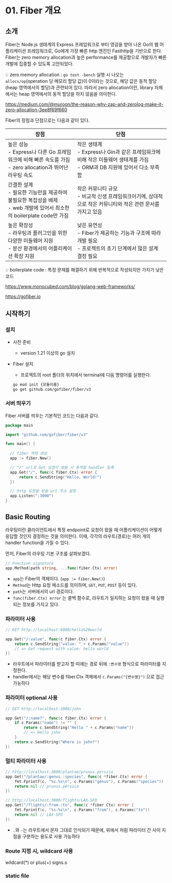 # 01. Fiber 개요



## 소개

Fiber는 Node.js 생태계의 Express 프레임워크로 부터 영감을 받아 나온 Go의 웹 어플리케이션 프레임워크로, Go에게 가장 빠른 http 엔진인 Fasthttp을 기반으로 한다. Fiber는 zero memory allocation과 높은 performance를 제공함으로 개발자가 빠른 개발에 집중할 수 있도록 고안되었다.

:bulb: zero memory allocation : `go test -bench` 실행 시 나오는 `allocs/op`(operation 당 메모리 할당 값)이 0이라는 것으로, 해당 값은 동적 할당(heap 영역에서의 할당)과 관련되어 있다. 따라서 zero allocation이란, library 자체에서는 heap 영역에서의 동적 할당을 하지 않음을 의미한다.

https://medium.com/@muroon/the-reason-why-zap-and-zerolog-make-it-zero-allocation-3ee8f69f660



Fiber의 장점과 단점으로는 다음과 같이 있다.

| 장점                                                         | 단점                                                         |
| ------------------------------------------------------------ | ------------------------------------------------------------ |
| 높은 성능<br /> - Express나 다른 Go 프레임워크에 비해 빠른 속도를 가짐<br /> - zero allocation과 뛰어난 라우팅 속도 | 작은 생태계<br /> - Express나 Gin과 같은 프레임워크에 비해 작은 미들웨어 생태계를 가짐<br /> - ORM과 DB 지원에 있어서 다소 부족함 |
| 간결한 설계<br /> - 필요한 기능만을 제공하여 불필요한 복잡성을 배제<br /> - web 개발에 있어서 최소한의 boilerplate code만 가짐 | 작은 커뮤니티 규모<br /> - 비교적 신생 프레임워크이기에, 상대적으로 작은 커뮤니티와 적은 관련 문서를 가지고 있음 |
| 높은 확장성<br /> - 라우팅과 플러그인을 위한 다양한 미들웨어 지원<br /> - 분산 환경에서의 어플리케이션 확장 지원 | 낮은 유연성<br /> - Fiber가 제공하는 기능과 구조에 따라 개발 필요<br /> - 프로젝트의 초기 단계에서  많은 설계 결정 필요 |

:bulb: boilerplate code : 특정 문제를 해결하기 위해 반복적으로 작성되지만 가치가 낮은 코드

https://www.monocubed.com/blog/golang-web-frameworks/

https://gofiber.io



## 시작하기



### 설치

- 사전 준비

  - version 1.21 이상의 go 설치

- Fiber 설치

  - 프로젝트의 root 폴더의 위치에서 terminal에 다음 명령어를 실행한다.

  ````bash
  go mod init {모듈이름}
  go get github.com/gofiber/fiber/v3
  ````

  

### 서버 띄우기

Fiber 서버를 띄우는 기본적인 코드는 다음과 같다.

````go
package main

import "github.com/gofiber/fiber/v3"

func main() {
	
  // fiber 객체 생성
  app := fiber.New()

  // "/" url로 Get 요청이 왔을 시 동작할 handler 등록
  app.Get("/", func(c fiber.Ctx) error {
      return c.SendString("Hello, World!")
  })

  // http 요청을 받을 url 주소 설정 
  app.Listen(":3000")
}
````



## Basic Routing



라우팅이란 클라이언트에서 특정 endpoint로 요청이 왔을 때 어플리케이션이 어떻게 응답할 것인지 결정하는 것을 의미한다. 이때, 각각의 라우트(경로)는 여러 개의 handler function을 가질 수 있다.

먼저, Fiber의 라우팅 기본 구조를 살펴보겠다.

```go
// Function signature
app.Method(path string, ...func(fiber.Ctx) error)
```

- `app`는 Fiber의 객체이다. (`app := fiber.New()`)
- `Method`는 Http 요청 메소드를 의미하며, `GET`, `PUT`, `POST` 등이 있다.
- `path`는 서버에서의 url 경로이다.
- `func(fiber.Ctx) error` 는 콜백 함수로, 라우트가 일치하는 요청이 왔을 때 실행되는 정보를 가지고 있다.



### 파라미터 사용

```go
// GET http://localhost:8080/hello%20world

app.Get("/:value", func(c fiber.Ctx) error {
    return c.SendString("value: " + c.Params("value"))
    // => Get request with value: hello world
})
```

- 라우트에서 파라미터를 받고자 할 띠에는 경로 뒤에 `:변수명` 형식으로 파라미터를 지정한다.
- handler에서는 해당 변수를 fiber.Ctx 객체에서 `c.Params("{변수명}")` 으로 접근 가능하다



### 파라미터 optional 사용

```go
// GET http://localhost:3000/john

app.Get("/:name?", func(c fiber.Ctx) error {
    if c.Params("name") != "" {
        return c.SendString("Hello " + c.Params("name"))
        // => Hello john
    }
    return c.SendString("Where is john?")
})
```



### 멀티 파라미터 사용

```go
// http://localhost:3000/plantae/prunus.persica
app.Get("/plantae/:genus.:species", func(c *fiber.Ctx) error {
    fmt.Fprintf(c, "%s.%s\n", c.Params("genus"), c.Params("species"))
    return nil // prunus.persica
})

```

```go
// http://localhost:3000/flights/LAX-SFO
app.Get("/flights/:from-:to", func(c *fiber.Ctx) error {
    fmt.Fprintf(c, "%s-%s\n", c.Params("from"), c.Params("to"))
    return nil // LAX-SFO
})
```

- `.`와  `-`는 라우트에서 문자 그대로 인식되기 때문에, 위에서 처럼 파라미터 간 사이 지점을 구분하는 용도로 사용 가능하다



### Route 지정 시, wildcard 사용

wildcard(*) or plus(+) signs.s

### static file





















